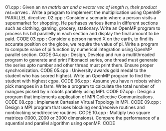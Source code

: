 01.cpp : Given an n*n matrix arr and a vector vec of length n, their product res=arr*vec . Write a program to implement the multiplication using OpenMP PARALLEL directive. 
02.cpp : Consider a scenario where a person visits a supermarket for shopping. He purhases various items in different sections such as clothing, gaming, grocery, stationary. Write an OpenMP program to process his bill parallelly in each section and display the final amount to be paid. CODE
03.cpp : Consider a person named X on the earth, to find its accurate position on the globe, we require the value of pi. Write a program to compute value of pi function by numerical integration using OpenMP parallel section. CODE
04.cpp : Design, Develop and run a multithreaded program to generate and print Fibonacci series, one thread must generate the series upto number and other thread must print them. Ensure proper synchronization. CODE
05.cpp : University awards gold medal to the student who has scored highest. Write an OpenMP program to find the student with highest cgpa. CODE
06.cpp : Assume you have n robots which pick mangoes in a farm. Write a program to calculate the total number of mangoes picked by n robots parallely using MPI. CODE
07.cpp : Design a program that implements application of MPI Collective Communications. CODE
08.cpp : Implement Cartesian Virtual Topology in MPI. CODE
09.cpp : Design a MPI program that uses blocking send/receive routines and nonblocking send/receive routines. CODE
10.cpp : Multiply two square matrices (1000, 2000 or 3000 dimensions). Compare the performance of a squential and parallel algorithm using openMP. CODE

